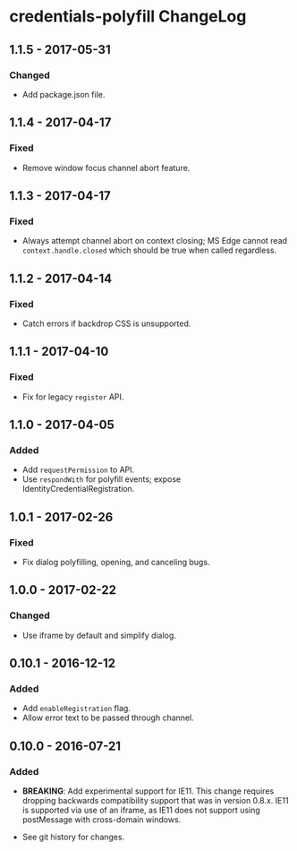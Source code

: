 # credentials-polyfill ChangeLog

## 1.1.5 - 2017-05-31

### Changed
- Add package.json file.

## 1.1.4 - 2017-04-17

### Fixed
- Remove window focus channel abort feature.

## 1.1.3 - 2017-04-17

### Fixed
- Always attempt channel abort on context closing; MS Edge
  cannot read `context.handle.closed` which should be
  true when called regardless.

## 1.1.2 - 2017-04-14

### Fixed
- Catch errors if backdrop CSS is unsupported.

## 1.1.1 - 2017-04-10

### Fixed
- Fix for legacy `register` API.

## 1.1.0 - 2017-04-05

### Added
- Add `requestPermission` to API.
- Use `respondWith` for polyfill events; expose IdentityCredentialRegistration.

## 1.0.1 - 2017-02-26

### Fixed
- Fix dialog polyfilling, opening, and canceling bugs.

## 1.0.0 - 2017-02-22

### Changed
- Use iframe by default and simplify dialog.

## 0.10.1 - 2016-12-12

### Added
- Add `enableRegistration` flag.
- Allow error text to be passed through channel.

## 0.10.0 - 2016-07-21

### Added
- **BREAKING**: Add experimental support for IE11. This change requires
  dropping backwards compatibility support that was in version 0.8.x. IE11
  is supported via use of an iframe, as IE11 does not support using
  postMessage with cross-domain windows.

- See git history for changes.
